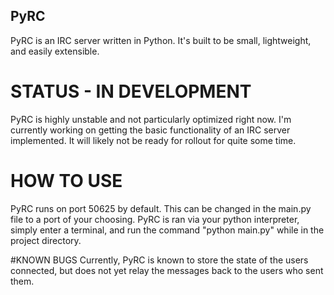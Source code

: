 ## PyRC
PyRC is an IRC server written in Python. It's built to be small, lightweight, and easily extensible.

# STATUS - IN DEVELOPMENT
PyRC is highly unstable and not particularly optimized right now. I'm currently working on getting the basic functionality of an IRC server implemented. It will likely not be ready for rollout for quite some time.

# HOW TO USE
PyRC runs on port 50625 by default. This can be changed in the main.py file to a port of your choosing. PyRC is ran via your python interpreter, simply enter a terminal, and run the command "python main.py" while in the project directory.

#KNOWN BUGS
Currently, PyRC is known to store the state of the users connected, but does not yet relay the messages back to the users who sent them.
